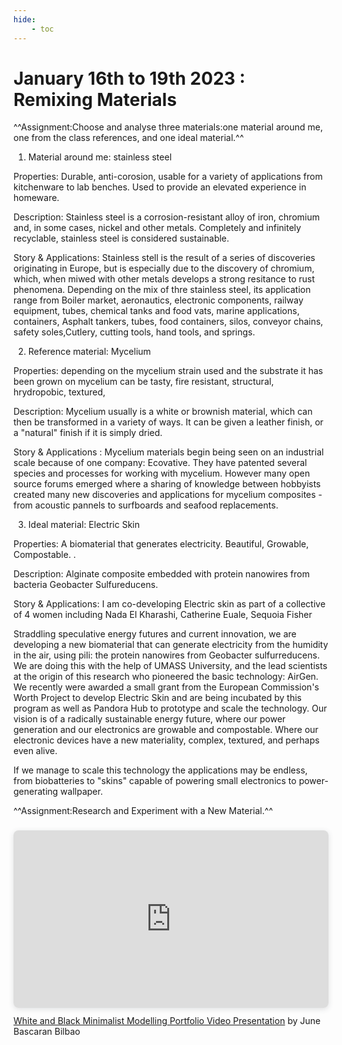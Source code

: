 ```yaml
---
hide:
    - toc
---
```


# January 16th to 19th 2023 : Remixing Materials


^^Assignment:Choose and analyse three materials:one material around me, one from the class references, and one ideal material.^^


1. Material around me: stainless steel 

Properties: Durable, anti-corosion, usable for a variety of applications from kitchenware to lab benches. Used to provide an elevated experience in homeware. 


Description:  Stainless steel is a corrosion-resistant alloy of iron, chromium and, in some cases, nickel and other metals. Completely and infinitely recyclable, stainless steel is considered sustainable. 

Story & Applications: Stainless stell is the result of a series of discoveries originating in Europe, but is especially due to the discovery of chromium, which, when miwed with other metals develops a strong resitance to rust phenomena. Depending on the mix of thre stainless steel, its application range from Boiler market, aeronautics, electronic components, railway equipment, tubes, chemical tanks and food vats, marine applications, containers,  Asphalt tankers, tubes, food containers, silos, conveyor chains, safety soles,Cutlery, cutting tools, hand tools, and springs. 



2. Reference material: Mycelium 


Properties: depending on the mycelium strain used and the substrate it has been grown on mycelium can be tasty, fire resistant, structural, hrydropobic, textured, 

Description: Mycelium usually is a white or brownish material, which can then be transformed in a variety of ways. It can be given a leather finish, or a "natural" finish if it is simply dried. 

Story & Applications : Mycelium materials begin being seen on an industrial scale because of one company: Ecovative. They have patented several species and processes for working with mycelium. However many open source forums emerged where a sharing of knowledge between hobbyists created many new discoveries and applications for mycelium composites - from acoustic pannels to surfboards and seafood replacements. 



3. Ideal material: Electric Skin


Properties:  A biomaterial that generates electricity. Beautiful, Growable,  Compostable. . 

Description: Alginate composite embedded with protein nanowires from bacteria Geobacter Sulfureducens.

Story & Applications: I am co-developing Electric skin as part of a collective of 4 women including Nada El Kharashi, Catherine Euale, Sequoia Fisher

Straddling speculative energy futures and current innovation, we are developing a new biomaterial that can generate electricity from the humidity in the air, using pili: the protein nanowires from Geobacter sulfurreducens. We are doing this with the help of UMASS University, and the lead scientists at the origin of this research who pioneered the basic technology: AirGen. We recently were awarded a small grant from the European Commission's Worth Project to develop Electric Skin and are being incubated by this program as well as Pandora Hub to prototype and scale the technology. Our vision is of a radically sustainable energy future, where our power generation and our electronics are growable and compostable. Where our electronic devices have a new materiality, complex, textured, and perhaps even alive.

If we manage to scale this technology the applications may be endless, from biobatteries to "skins" capable of powering small electronics to power-generating wallpaper. 


^^Assignment:Research and Experiment with a New Material.^^

<div style="position: relative; width: 100%; height: 0; padding-top: 56.2500%;
 padding-bottom: 0; box-shadow: 0 2px 8px 0 rgba(63,69,81,0.16); margin-top: 1.6em; margin-bottom: 0.9em; overflow: hidden;
 border-radius: 8px; will-change: transform;">
  <iframe loading="lazy" style="position: absolute; width: 100%; height: 100%; top: 0; left: 0; border: none; padding: 0;margin: 0;"
    src="https:&#x2F;&#x2F;www.canva.com&#x2F;design&#x2F;DAFZQlGuaa8&#x2F;view?embed" allowfullscreen="allowfullscreen" allow="fullscreen">
  </iframe>
</div>
<a href="https:&#x2F;&#x2F;www.canva.com&#x2F;design&#x2F;DAFZQlGuaa8&#x2F;view?utm_content=DAFZQlGuaa8&amp;utm_campaign=designshare&amp;utm_medium=embeds&amp;utm_source=link" target="_blank" rel="noopener">White and Black Minimalist Modelling Portfolio Video Presentation</a> by June Bascaran Bilbao


